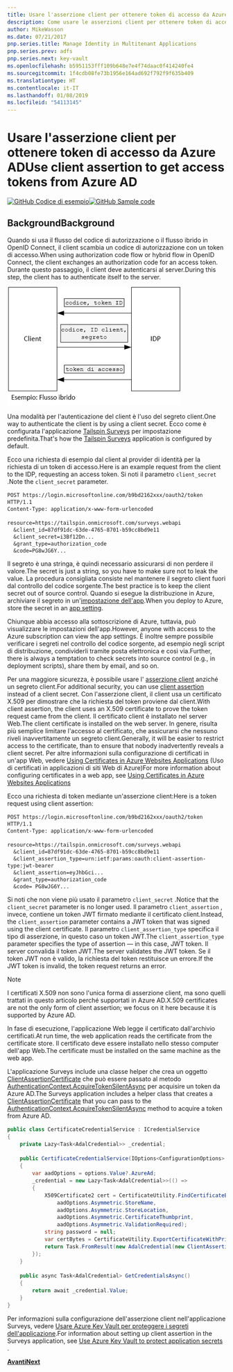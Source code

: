 ```yaml
---
title: Usare l'asserzione client per ottenere token di accesso da Azure AD
description: Come usare le asserzioni client per ottenere token di accesso da Azure AD.
author: MikeWasson
ms.date: 07/21/2017
pnp.series.title: Manage Identity in Multitenant Applications
pnp.series.prev: adfs
pnp.series.next: key-vault
ms.openlocfilehash: b5951153fff109b648e7e4f74daac0f414240fe4
ms.sourcegitcommit: 1f4cdb08fe73b1956e164ad692f792f9f635b409
ms.translationtype: HT
ms.contentlocale: it-IT
ms.lasthandoff: 01/08/2019
ms.locfileid: "54113145"
---
```

# <a name="use-client-assertion-to-get-access-tokens-from-azure-ad"></a><span data-ttu-id="10622-103">Usare l'asserzione client per ottenere token di accesso da Azure AD</span><span class="sxs-lookup"><span data-stu-id="10622-103">Use client assertion to get access tokens from Azure AD</span></span>

<span data-ttu-id="10622-104">[![GitHub](../_images/github.png) Codice di esempio][sample application]</span><span class="sxs-lookup"><span data-stu-id="10622-104">[![GitHub](../_images/github.png) Sample code][sample application]</span></span>

## <a name="background"></a><span data-ttu-id="10622-105">Background</span><span class="sxs-lookup"><span data-stu-id="10622-105">Background</span></span>

<span data-ttu-id="10622-106">Quando si usa il flusso del codice di autorizzazione o il flusso ibrido in OpenID Connect, il client scambia un codice di autorizzazione con un token di accesso.</span><span class="sxs-lookup"><span data-stu-id="10622-106">When using authorization code flow or hybrid flow in OpenID Connect, the client exchanges an authorization code for an access token.</span></span> <span data-ttu-id="10622-107">Durante questo passaggio, il client deve autenticarsi al server.</span><span class="sxs-lookup"><span data-stu-id="10622-107">During this step, the client has to authenticate itself to the server.</span></span>

![Segreto client](./images/client-secret.png)

<span data-ttu-id="10622-109">Una modalità per l'autenticazione del client è l'uso del segreto client.</span><span class="sxs-lookup"><span data-stu-id="10622-109">One way to authenticate the client is by using a client secret.</span></span> <span data-ttu-id="10622-110">Ecco come è configurata l'applicazione [Tailspin Surveys][Surveys] per impostazione predefinita.</span><span class="sxs-lookup"><span data-stu-id="10622-110">That's how the [Tailspin Surveys][Surveys] application is configured by default.</span></span>

<span data-ttu-id="10622-111">Ecco una richiesta di esempio dal client al provider di identità per la richiesta di un token di accesso.</span><span class="sxs-lookup"><span data-stu-id="10622-111">Here is an example request from the client to the IDP, requesting an access token.</span></span> <span data-ttu-id="10622-112">Si noti il parametro `client_secret` .</span><span class="sxs-lookup"><span data-stu-id="10622-112">Note the `client_secret` parameter.</span></span>

```http
POST https://login.microsoftonline.com/b9bd2162xxx/oauth2/token HTTP/1.1
Content-Type: application/x-www-form-urlencoded

resource=https://tailspin.onmicrosoft.com/surveys.webapi
  &client_id=87df91dc-63de-4765-8701-b59cc8bd9e11
  &client_secret=i3Bf12Dn...
  &grant_type=authorization_code
  &code=PG8wJG6Y...
```

<span data-ttu-id="10622-113">Il segreto è una stringa, è quindi necessario assicurarsi di non perdere il valore.</span><span class="sxs-lookup"><span data-stu-id="10622-113">The secret is just a string, so you have to make sure not to leak the value.</span></span> <span data-ttu-id="10622-114">La procedura consigliata consiste nel mantenere il segreto client fuori dal controllo del codice sorgente.</span><span class="sxs-lookup"><span data-stu-id="10622-114">The best practice is to keep the client secret out of source control.</span></span> <span data-ttu-id="10622-115">Quando si esegue la distribuzione in Azure, archiviare il segreto in un'[impostazione dell'app][configure-web-app].</span><span class="sxs-lookup"><span data-stu-id="10622-115">When you deploy to Azure, store the secret in an [app setting][configure-web-app].</span></span>

<span data-ttu-id="10622-116">Chiunque abbia accesso alla sottoscrizione di Azure, tuttavia, può visualizzare le impostazioni dell'app.</span><span class="sxs-lookup"><span data-stu-id="10622-116">However, anyone with access to the Azure subscription can view the app settings.</span></span> <span data-ttu-id="10622-117">È inoltre sempre possibile verificare i segreti nel controllo del codice sorgente, ad esempio negli script di distribuzione, condividerli tramite posta elettronica e così via.</span><span class="sxs-lookup"><span data-stu-id="10622-117">Further, there is always a temptation to check secrets into source control (e.g., in deployment scripts), share them by email, and so on.</span></span>

<span data-ttu-id="10622-118">Per una maggiore sicurezza, è possibile usare l' [asserzione client] anziché un segreto client.</span><span class="sxs-lookup"><span data-stu-id="10622-118">For additional security, you can use [client assertion] instead of a client secret.</span></span> <span data-ttu-id="10622-119">Con l'asserzione client, il client usa un certificato X.509 per dimostrare che la richiesta del token proviene dal client.</span><span class="sxs-lookup"><span data-stu-id="10622-119">With client assertion, the client uses an X.509 certificate to prove the token request came from the client.</span></span> <span data-ttu-id="10622-120">Il certificato client è installato nel server Web.</span><span class="sxs-lookup"><span data-stu-id="10622-120">The client certificate is installed on the web server.</span></span> <span data-ttu-id="10622-121">In genere, risulta più semplice limitare l'accesso al certificato, che assicurarsi che nessuno riveli inavvertitamente un segreto client.</span><span class="sxs-lookup"><span data-stu-id="10622-121">Generally, it will be easier to restrict access to the certificate, than to ensure that nobody inadvertently reveals a client secret.</span></span> <span data-ttu-id="10622-122">Per altre informazioni sulla configurazione di certificati in un'app Web, vedere [Using Certificates in Azure Websites Applications][using-certs-in-websites] (Uso di certificati in applicazioni di siti Web di Azure)</span><span class="sxs-lookup"><span data-stu-id="10622-122">For more information about configuring certificates in a web app, see [Using Certificates in Azure Websites Applications][using-certs-in-websites]</span></span>

<span data-ttu-id="10622-123">Ecco una richiesta di token mediante un'asserzione client:</span><span class="sxs-lookup"><span data-stu-id="10622-123">Here is a token request using client assertion:</span></span>

```http
POST https://login.microsoftonline.com/b9bd2162xxx/oauth2/token HTTP/1.1
Content-Type: application/x-www-form-urlencoded

resource=https://tailspin.onmicrosoft.com/surveys.webapi
  &client_id=87df91dc-63de-4765-8701-b59cc8bd9e11
  &client_assertion_type=urn:ietf:params:oauth:client-assertion-type:jwt-bearer
  &client_assertion=eyJhbGci...
  &grant_type=authorization_code
  &code= PG8wJG6Y...
```

<span data-ttu-id="10622-124">Si noti che non viene più usato il parametro `client_secret` .</span><span class="sxs-lookup"><span data-stu-id="10622-124">Notice that the `client_secret` parameter is no longer used.</span></span> <span data-ttu-id="10622-125">Il parametro `client_assertion` , invece, contiene un token JWT firmato mediante il certificato client.</span><span class="sxs-lookup"><span data-stu-id="10622-125">Instead, the `client_assertion` parameter contains a JWT token that was signed using the client certificate.</span></span> <span data-ttu-id="10622-126">Il parametro `client_assertion_type` specifica il tipo di asserzione, in questo caso un token JWT.</span><span class="sxs-lookup"><span data-stu-id="10622-126">The `client_assertion_type` parameter specifies the type of assertion &mdash; in this case, JWT token.</span></span> <span data-ttu-id="10622-127">Il server convalida il token JWT.</span><span class="sxs-lookup"><span data-stu-id="10622-127">The server validates the JWT token.</span></span> <span data-ttu-id="10622-128">Se il token JWT non è valido, la richiesta del token restituisce un errore.</span><span class="sxs-lookup"><span data-stu-id="10622-128">If the JWT token is invalid, the token request returns an error.</span></span>

> [!NOTE]
> <span data-ttu-id="10622-129">I certificati X.509 non sono l'unica forma di asserzione client, ma sono quelli trattati in questo articolo perché supportati in Azure AD.</span><span class="sxs-lookup"><span data-stu-id="10622-129">X.509 certificates are not the only form of client assertion; we focus on it here because it is supported by Azure AD.</span></span>

<span data-ttu-id="10622-130">In fase di esecuzione, l'applicazione Web legge il certificato dall'archivio certificati.</span><span class="sxs-lookup"><span data-stu-id="10622-130">At run time, the web application reads the certificate from the certificate store.</span></span> <span data-ttu-id="10622-131">Il certificato deve essere installato nello stesso computer dell'app Web.</span><span class="sxs-lookup"><span data-stu-id="10622-131">The certificate must be installed on the same machine as the web app.</span></span>

<span data-ttu-id="10622-132">L'applicazione Surveys include una classe helper che crea un oggetto [ClientAssertionCertificate](/dotnet/api/microsoft.identitymodel.clients.activedirectory.clientassertioncertificate) che può essere passato al metodo [AuthenticationContext.AcquireTokenSilentAsync](/dotnet/api/microsoft.identitymodel.clients.activedirectory.authenticationcontext.acquiretokensilentasync) per acquisire un token da Azure AD.</span><span class="sxs-lookup"><span data-stu-id="10622-132">The Surveys application includes a helper class that creates a [ClientAssertionCertificate](/dotnet/api/microsoft.identitymodel.clients.activedirectory.clientassertioncertificate) that you can pass to the [AuthenticationContext.AcquireTokenSilentAsync](/dotnet/api/microsoft.identitymodel.clients.activedirectory.authenticationcontext.acquiretokensilentasync) method to acquire a token from Azure AD.</span></span>

```csharp
public class CertificateCredentialService : ICredentialService
{
    private Lazy<Task<AdalCredential>> _credential;

    public CertificateCredentialService(IOptions<ConfigurationOptions> options)
    {
        var aadOptions = options.Value?.AzureAd;
        _credential = new Lazy<Task<AdalCredential>>(() =>
        {
            X509Certificate2 cert = CertificateUtility.FindCertificateByThumbprint(
                aadOptions.Asymmetric.StoreName,
                aadOptions.Asymmetric.StoreLocation,
                aadOptions.Asymmetric.CertificateThumbprint,
                aadOptions.Asymmetric.ValidationRequired);
            string password = null;
            var certBytes = CertificateUtility.ExportCertificateWithPrivateKey(cert, out password);
            return Task.FromResult(new AdalCredential(new ClientAssertionCertificate(aadOptions.ClientId, new X509Certificate2(certBytes, password))));
        });
    }

    public async Task<AdalCredential> GetCredentialsAsync()
    {
        return await _credential.Value;
    }
}
```

<span data-ttu-id="10622-133">Per informazioni sulla configurazione dell'asserzione client nell'applicazione Surveys, vedere [Usare Azure Key Vault per proteggere i segreti dell'applicazione][key vault].</span><span class="sxs-lookup"><span data-stu-id="10622-133">For information about setting up client assertion in the Surveys application, see [Use Azure Key Vault to protect application secrets ][key vault].</span></span>

<span data-ttu-id="10622-134">[**Avanti**][key vault]</span><span class="sxs-lookup"><span data-stu-id="10622-134">[**Next**][key vault]</span></span>

<!-- links -->

[configure-web-app]: /azure/app-service-web/web-sites-configure/
[azure-management-portal]: https://portal.azure.com
[asserzione client]: https://tools.ietf.org/html/rfc7521
[client assertion]: https://tools.ietf.org/html/rfc7521
[key vault]: key-vault.md
[Setup-KeyVault]: https://github.com/mspnp/multitenant-saas-guidance/blob/master/scripts/Setup-KeyVault.ps1
[Surveys]: tailspin.md
[using-certs-in-websites]: https://azure.microsoft.com/blog/using-certificates-in-azure-websites-applications/

[sample application]: https://github.com/mspnp/multitenant-saas-guidance
